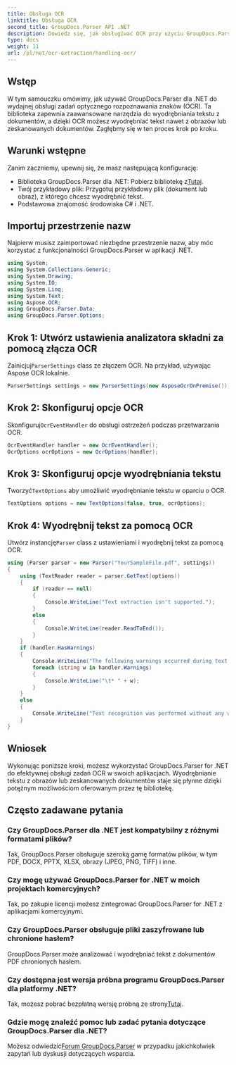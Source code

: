 ```yaml
---
title: Obsługa OCR
linktitle: Obsługa OCR
second_title: GroupDocs.Parser API .NET
description: Dowiedz się, jak obsługiwać OCR przy użyciu GroupDocs.Parser dla .NET. Wydajne wyodrębnianie tekstu z obrazów i zeskanowanych dokumentów.
type: docs
weight: 11
url: /pl/net/ocr-extraction/handling-ocr/
---
```

## Wstęp
W tym samouczku omówimy, jak używać GroupDocs.Parser dla .NET do wydajnej obsługi zadań optycznego rozpoznawania znaków (OCR). Ta biblioteka zapewnia zaawansowane narzędzia do wyodrębniania tekstu z dokumentów, a dzięki OCR możesz wyodrębniać tekst nawet z obrazów lub zeskanowanych dokumentów. Zagłębmy się w ten proces krok po kroku.
## Warunki wstępne
Zanim zaczniemy, upewnij się, że masz następującą konfigurację:
- Biblioteka GroupDocs.Parser dla .NET: Pobierz bibliotekę z[Tutaj](https://releases.groupdocs.com/parser/net/).
- Twój przykładowy plik: Przygotuj przykładowy plik (dokument lub obraz), z którego chcesz wyodrębnić tekst.
- Podstawowa znajomość środowiska C# i .NET.

## Importuj przestrzenie nazw
Najpierw musisz zaimportować niezbędne przestrzenie nazw, aby móc korzystać z funkcjonalności GroupDocs.Parser w aplikacji .NET.
```csharp
using System;
using System.Collections.Generic;
using System.Drawing;
using System.IO;
using System.Linq;
using System.Text;
using Aspose.OCR;
using GroupDocs.Parser.Data;
using GroupDocs.Parser.Options;
```
## Krok 1: Utwórz ustawienia analizatora składni za pomocą złącza OCR
 Zainicjuj`ParserSettings` class ze złączem OCR. Na przykład, używając Aspose OCR lokalnie.
```csharp
ParserSettings settings = new ParserSettings(new AsposeOcrOnPremise());
```
## Krok 2: Skonfiguruj opcje OCR
 Skonfiguruj`OcrEventHandler` do obsługi ostrzeżeń podczas przetwarzania OCR.
```csharp
OcrEventHandler handler = new OcrEventHandler();
OcrOptions ocrOptions = new OcrOptions(handler);
```
## Krok 3: Skonfiguruj opcje wyodrębniania tekstu
 Tworzyć`TextOptions` aby umożliwić wyodrębnianie tekstu w oparciu o OCR.
```csharp
TextOptions options = new TextOptions(false, true, ocrOptions);
```
## Krok 4: Wyodrębnij tekst za pomocą OCR
 Utwórz instancję`Parser` class z ustawieniami i wyodrębnij tekst za pomocą OCR.
```csharp
using (Parser parser = new Parser("YourSampleFile.pdf", settings))
{
    using (TextReader reader = parser.GetText(options))
    {
        if (reader == null)
        {
            Console.WriteLine("Text extraction isn't supported.");
        }
        else
        {
            Console.WriteLine(reader.ReadToEnd());
        }
    }
    if (handler.HasWarnings)
    {
        Console.WriteLine("The following warnings occurred during text recognition:");
        foreach (string w in handler.Warnings)
        {
            Console.WriteLine("\t* " + w);
        }
    }
    else
    {
        Console.WriteLine("Text recognition was performed without any warnings.");
    }
}
```

## Wniosek
Wykonując poniższe kroki, możesz wykorzystać GroupDocs.Parser for .NET do efektywnej obsługi zadań OCR w swoich aplikacjach. Wyodrębnianie tekstu z obrazów lub zeskanowanych dokumentów staje się płynne dzięki potężnym możliwościom oferowanym przez tę bibliotekę.

## Często zadawane pytania
### Czy GroupDocs.Parser dla .NET jest kompatybilny z różnymi formatami plików?
Tak, GroupDocs.Parser obsługuje szeroką gamę formatów plików, w tym PDF, DOCX, PPTX, XLSX, obrazy (JPEG, PNG, TIFF) i inne.
### Czy mogę używać GroupDocs.Parser for .NET w moich projektach komercyjnych?
Tak, po zakupie licencji możesz zintegrować GroupDocs.Parser for .NET z aplikacjami komercyjnymi.
### Czy GroupDocs.Parser obsługuje pliki zaszyfrowane lub chronione hasłem?
GroupDocs.Parser może analizować i wyodrębniać tekst z dokumentów PDF chronionych hasłem.
### Czy dostępna jest wersja próbna programu GroupDocs.Parser dla platformy .NET?
 Tak, możesz pobrać bezpłatną wersję próbną ze strony[Tutaj](https://releases.groupdocs.com/).
### Gdzie mogę znaleźć pomoc lub zadać pytania dotyczące GroupDocs.Parser dla .NET?
 Możesz odwiedzić[Forum GroupDocs.Parser](https://forum.groupdocs.com/c/parser/17) w przypadku jakichkolwiek zapytań lub dyskusji dotyczących wsparcia.